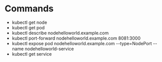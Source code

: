 # Commands
- kubectl get node
- kubectl get pod
- kubectl describe nodehelloworld.example.com
- kubectl port-forward nodehelloworld.example.com 8081:3000
- kubectl expose pod nodehelloworld.example.com --type=NodePort --name nodehelloworld-service
- kubectl get service
